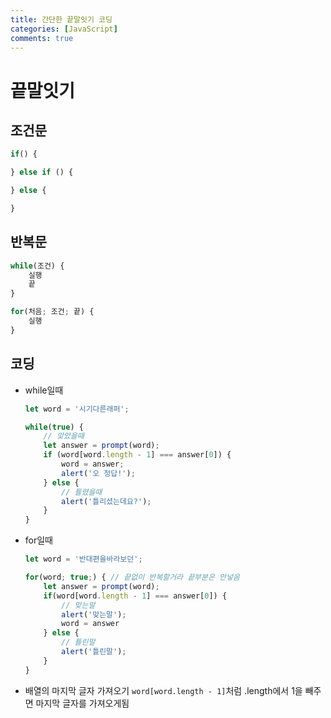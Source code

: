 ```yaml
---
title: 간단한 끝말잇기 코딩
categories: [JavaScript]
comments: true
--- 
```


# 끝말잇기


## 조건문

``` javascript
if() {

} else if () {

} else {

}
```

## 반복문

``` javascript
while(조건) {
    실행
    끝
}

for(처음; 조건; 끝) {
    실행
}
```

## 코딩

- while일때
    ``` javascript
    let word = '시기다른래퍼';

    while(true) {
        // 맞았을때
        let answer = prompt(word);
        if (word[word.length - 1] === answer[0]) {
            word = answer;
            alert('오 정답!');
        } else {
            // 틀렸을때
            alert('틀리셨는데요?');
        }
    }
    ```

- for일때
    ``` javascript
    let word = '반대편을바라보던';

    for(word; true;) { // 끝없이 반복할거라 끝부분은 안넣음
        let answer = prompt(word);
        if(word[word.length - 1] === answer[0]) {
            // 맞는말
            alert('맞는말');
            word = answer
        } else {
            // 틀린말
            alert('틀린말');
        }
    }
    ```

- 배열의 마지막 글자 가져오기
    `word[word.length - 1]`처럼
    .length에서 1을 빼주면 마지막 글자를 가져오게됨